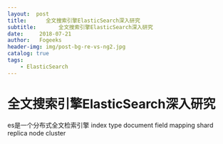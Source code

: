 ```yaml
---
layout:  post
title:		全文搜索引擎ElasticSearch深入研究
subtitle:		全文搜索引擎ElasticSearch深入研究
date:     2018-07-21
author:   Fogeeks
header-img: img/post-bg-re-vs-ng2.jpg
catalog: true
tags:
    - ElasticSearch
---
```

 
#	全文搜索引擎ElasticSearch深入研究
 es是一个分布式全文检索引擎
 index  type document field mapping  shard  replica  node cluster 
 
 
 
 